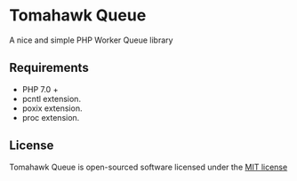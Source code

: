 # Tomahawk Queue

A nice and simple PHP Worker Queue library


## Requirements

- PHP 7.0 +
- pcntl extension.
- poxix extension.
- proc extension.


## License

Tomahawk Queue is open-sourced software licensed under the [MIT license](http://opensource.org/licenses/MIT)
